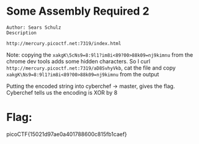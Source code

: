 # Some Assembly Required 2

```
Author: Sears Schulz
Description

http://mercury.picoctf.net:7319/index.html
```

Note: copying the `xakgK\5cNs9=8:9l1?im8i<89?00>88k09=nj9kimnu` from the chrome dev tools adds some hidden characters. So I curl `http://mercury.picoctf.net:7319/aD8SvhyVkb`, cat the file and copy `xakgK\Ns9=8:9l1?im8i<89?00>88k09=nj9kimnu` from the output

Putting the encoded string into cyberchef -> master, gives the flag. Cyberchef tells us the encoding is XOR by 8

# Flag:

picoCTF{15021d97ae0a401788600c815fb1caef}